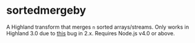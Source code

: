 # sortedmergeby

A Highland transform that merges `n` sorted arrays/streams. Only works in Highland 3.0 due to [this](https://github.com/caolan/highland/issues/325) bug in 2.x. Requires Node.js v4.0 or above.
